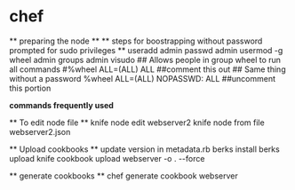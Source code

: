 # chef

** preparing the node **
** steps for boostrapping without password prompted for sudo privileges **
useradd admin
passwd admin
usermod -g wheel admin
groups admin
visudo
	## Allows people in group wheel to run all commands
	#%wheel ALL=(ALL)       ALL		##comment this out
	## Same thing without a password
	%wheel  ALL=(ALL)       NOPASSWD: ALL  ##uncomment this portion

**commands frequently used**

** To edit node file **
knife node edit webserver2
knife node from file webserver2.json

** Upload cookbooks **
update version in metadata.rb 
berks install
berks upload
knife cookbook upload webserver -o . --force

** generate cookbooks **
chef generate cookbook webserver
